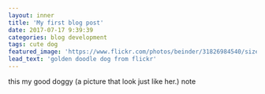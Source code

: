 ```yaml
---
layout: inner
title: 'My first blog post'
date: 2017-07-17 9:39:39
categories: blog development
tags: cute dog
featured_image: 'https://www.flickr.com/photos/beinder/31826984540/sizes/m/'
lead_text: 'golden doodle dog from flickr'
---
```


this my good doggy (a picture that look just like her.) note
